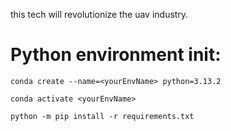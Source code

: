 this tech will revolutionize the uav industry.

# Python environment init:

```conda create --name=<yourEnvName> python=3.13.2```

```conda activate <yourEnvName>```

```python -m pip install -r requirements.txt```